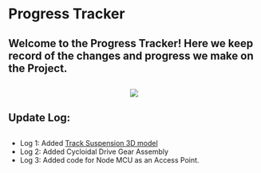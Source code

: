 # Progress Tracker

## Welcome to the Progress Tracker! Here we keep record of the changes and progress we make on the  Project.
## 


<div align="center">
  <a href="https://github.com/warp007x/Deus-Ex-Machina">
    <img src="https://monophy.com/media/4JpvyNYuyf0aI/monophy.gif">
  </a>
  
</div>


## Update Log:
##

- Log 1: Added [Track Suspension 3D model](https://thangs.com/Let's%20Print/Tank%20and%20Tracktor%20TRACKS%20for%203D%20PRINTING%20(RC)-48440?utm_source=youtube&utm_medium=video&utm_content=inf&utm_campaign=lets_print)
- Log 2: Added Cycloidal Drive Gear Assembly
- Log 3: Added code for Node MCU as an Access Point.
